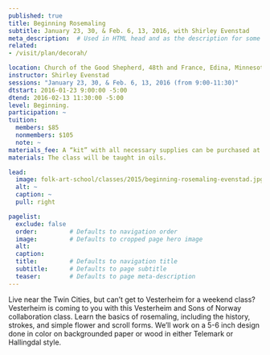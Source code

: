 ```yaml
---
published: true
title: Beginning Rosemaling 
subtitle: January 23, 30, & Feb. 6, 13, 2016, with Shirley Evenstad
meta_description:  # Used in HTML head and as the description for some search engines
related:
- /visit/plan/decorah/

location: Church of the Good Shepherd, 48th and France, Edina, Minnesota
instructor: Shirley Evenstad
sessions: "January 23, 30, & Feb. 6, 13, 2016 (from 9:00-11:30)"
dtstart: 2016-01-23 9:00:00 -5:00
dtend: 2016-02-13 11:30:00 -5:00
level: Beginning.  
participation: ~
tuition:
  members: $85
  nonmembers: $105
  note: ~
materials_fee: A “kit” with all necessary supplies can be purchased at the time of registration for $36, or you may bring your own supplies. 
materials: The class will be taught in oils.

lead:
  image: folk-art-school/classes/2015/beginning-rosemaling-evenstad.jpg
  alt: ~
  caption: ~
  pull: right

pagelist:
  exclude: false
  order:         # Defaults to navigation order  
  image:         # Defaults to cropped page hero image
  alt:
  caption:
  title:         # Defaults to navigation title
  subtitle:      # Defaults to page subtitle
  teaser:        # Defaults to page meta-description 
---
```

Live near the Twin Cities, but can’t get to Vesterheim for a weekend class? Vesterheim is coming to you with this Vesterheim and Sons of Norway collaboration class. Learn the basics of rosemaling, including the history, strokes, and simple flower and scroll forms. We’ll work on a 5-6 inch design done in color on backgrounded paper or wood in either Telemark or Hallingdal style.  